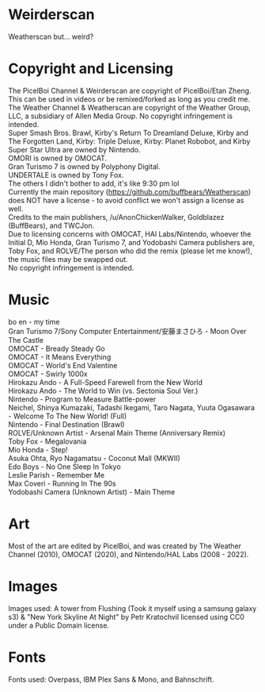 # Weirderscan
Weatherscan but... weird?
# Copyright and Licensing
The PicelBoi Channel & Weirderscan are copyright of PicelBoi/Etan Zheng. This can be used in videos or be remixed/forked as long as you credit me. \
The Weather Channel & Weatherscan are copyright of the Weather Group, LLC, a subsidiary of Allen Media Group. No copyright infringement is intended. \
Super Smash Bros. Brawl, Kirby's Return To Dreamland Deluxe, Kirby and The Forgotten Land, Kirby: Triple Deluxe, Kirby: Planet Robobot, and Kirby Super Star Ultra are owned by Nintendo. \
OMORI is owned by OMOCAT. \
Gran Turismo 7 is owned by Polyphony Digital. \
UNDERTALE is owned by Tony Fox. \
The others I didn't bother to add, it's like 9:30 pm lol \
Currently the main repository (https://github.com/buffbears/Weatherscan) does NOT have a license - to avoid conflict we won't assign a license as well. \
Credits to the main publishers, /u/AnonChickenWalker, Goldblazez (BuffBears), and TWCJon. \
Due to licensing concerns with OMOCAT, HAl Labs/Nintendo, whoever the Initial D, Mio Honda, Gran Turismo 7, and Yodobashi Camera publishers are, Toby Fox, and ROLVE/The person who did the remix (please let me know!), the music files may be swapped out. \
No copyright infringement is intended.
# Music
bo en - my time \
Gran Turismo 7/Sony Computer Entertainment/安藤まさひろ - Moon Over The Castle \
OMOCAT - Bready Steady Go \
OMOCAT - It Means Everything \
OMOCAT - World's End Valentine \
OMOCAT - Swirly 1000x \
Hirokazu Ando - A Full-Speed Farewell from the New World \
Hirokazu Ando - The World to Win (vs. Sectonia Soul Ver.) \
Nintendo - Program to Measure Battle-power \
Neichel, Shinya Kumazaki, Tadashi Ikegami, Taro Nagata, Yuuta Ogasawara - Welcome To The New World! (Full) \
Nintendo - Final Destination (Brawl) \
ROLVE/Unknown Artist - Arsenal Main Theme (Anniversary Remix) \
Toby Fox - Megalovania \
Mio Honda - Step! \
Asuka Ohta, Ryo Nagamatsu - Coconut Mall (MKWII) \
Edo Boys - No One Sleep In Tokyo \
Leslie Parish - Remember Me \
Max Coveri - Running In The 90s \
Yodobashi Camera (Unknown Artist) - Main Theme 
# Art
Most of the art are edited by PicelBoi, and was created by The Weather Channel (2010), OMOCAT (2020), and Nintendo/HAL Labs (2008 - 2022).
# Images
Images used: A tower from Flushing (Took it myself using a samsung galaxy s3) & "New York Skyline At Night" by Petr Kratochvil licensed using CC0 under a Public Domain license. 
# Fonts
Fonts used: Overpass, IBM Plex Sans & Mono, and Bahnschrift.


